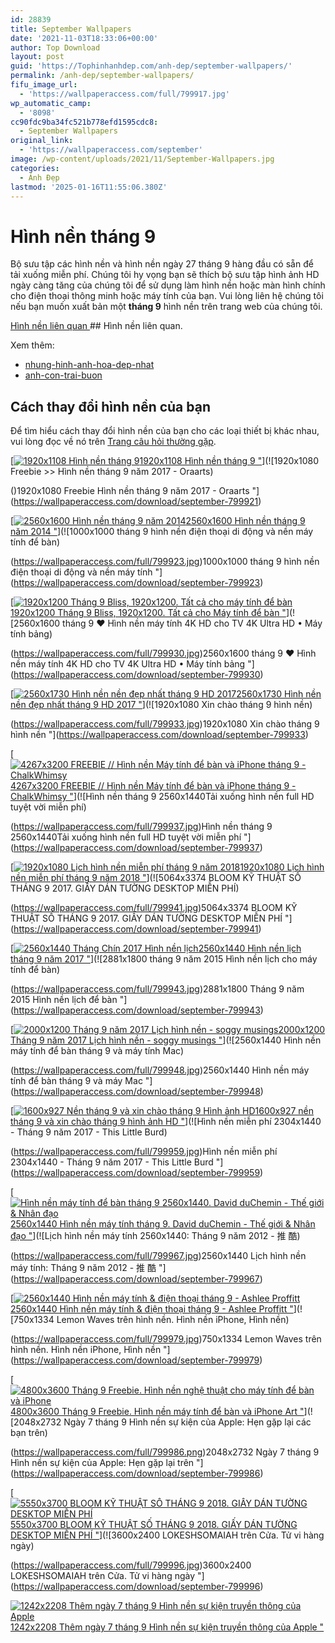 ```yaml
---
id: 28839
title: September Wallpapers
date: '2021-11-03T18:33:06+00:00'
author: Top Download
layout: post
guid: 'https://Tophinhanhdep.com/anh-dep/september-wallpapers/'
permalink: /anh-dep/september-wallpapers/
fifu_image_url:
  - 'https://wallpaperaccess.com/full/799917.jpg'
wp_automatic_camp:
  - '8098'
cc90fdc9ba34fc521b778efd1595cdc8:
  - September Wallpapers
original_link:
  - 'https://wallpaperaccess.com/september'
image: /wp-content/uploads/2021/11/September-Wallpapers.jpg
categories:
  - Ảnh Đẹp
lastmod: '2025-01-16T11:55:06.380Z'
---
```

# Hình nền tháng 9

Bộ sưu tập các hình nền và hình nền ngày 27 tháng 9 hàng đầu có sẵn để tải xuống miễn phí. Chúng tôi hy vọng bạn sẽ thích bộ sưu tập hình ảnh HD ngày càng tăng của chúng tôi để sử dụng làm hình nền hoặc màn hình chính cho điện thoại thông minh hoặc máy tính của bạn. Vui lòng liên hệ chúng tôi nếu bạn muốn xuất bản một **tháng 9** hình nền trên trang web của chúng tôi.

[Hình nền liên quan ](#related) ## Hình nền liên quan.

   
 Xem thêm:

   
- [nhung-hinh-anh-hoa-dep-nhat](https://tophinhanhdep.com/hinh-hoa-dep/nhung-hinh-anh-hoa-dep-nhat/)
- [anh-con-trai-buon](https://tophinhanhdep.com/anh-avatar/anh-con-trai-buon/)

## Cách thay đổi hình nền của bạn

Để tìm hiểu cách thay đổi hình nền của bạn cho các loại thiết bị khác nhau, vui lòng đọc về nó trên [Trang câu hỏi thường gặp](https://tophinhanhdep.com/faq/).

  
[[![1920x1108 Hình nền tháng 9](https://wallpaperaccess.com/full/799917.jpg)1920x1108 Hình nền tháng 9 "](https://wallpaperaccess.com/download/september-799917)](![1920x1080 Freebie >> Hình nền tháng 9 năm 2017 - Oraarts)

()1920x1080 Freebie  Hình nền tháng 9 năm 2017 - Oraarts "](https://wallpaperaccess.com/download/september-799921)

[[![2560x1600 Hình nền tháng 9 năm 2014](https://wallpaperaccess.com/full/799922.jpg)2560x1600 Hình nền tháng 9 năm 2014 "](https://wallpaperaccess.com/download/september-799922)](![1000x1000 tháng 9 hình nền điện thoại di động và nền máy tính để bàn)

(https://wallpaperaccess.com/full/799923.jpg)1000x1000 tháng 9 hình nền điện thoại di động và nền máy tính "](https://wallpaperaccess.com/download/september-799923)

[[![1920x1200 Tháng 9 Bliss, 1920x1200.  Tất cả cho máy tính để bàn](https://wallpaperaccess.com/full/799925.jpg)1920x1200 Tháng 9 Bliss, 1920x1200. Tất cả cho Máy tính để bàn "](https://wallpaperaccess.com/download/september-799925)](![2560x1600 tháng 9 ❤ Hình nền máy tính 4K HD cho TV 4K Ultra HD • Máy tính bảng)

(https://wallpaperaccess.com/full/799930.jpg)2560x1600 tháng 9 ❤ Hình nền máy tính 4K HD cho TV 4K Ultra HD • Máy tính bảng "](https://wallpaperaccess.com/download/september-799930)

[[![2560x1730 Hình nền nền đẹp nhất tháng 9 HD 2017](https://wallpaperaccess.com/full/799932.jpg)2560x1730 Hình nền nền đẹp nhất tháng 9 HD 2017 "](https://wallpaperaccess.com/download/september-799932)](![1920x1080 Xin chào tháng 9 hình nền)

(https://wallpaperaccess.com/full/799933.jpg)1920x1080 Xin chào tháng 9 hình nền "](https://wallpaperaccess.com/download/september-799933)

[[![4267x3200 FREEBIE // Hình nền Máy tính để bàn và iPhone tháng 9 - ChalkWhimsy](https://wallpaperaccess.com/full/799935.jpg)4267x3200 FREEBIE // Hình nền Máy tính để bàn và iPhone tháng 9 - ChalkWhimsy "](https://wallpaperaccess.com/download/september-799935)](![Hình nền tháng 9 2560x1440Tải xuống hình nền full HD tuyệt vời miễn phí)

(https://wallpaperaccess.com/full/799937.jpg)Hình nền tháng 9 2560x1440Tải xuống hình nền full HD tuyệt vời miễn phí "](https://wallpaperaccess.com/download/september-799937)

[[![1920x1080 Lịch hình nền miễn phí tháng 9 năm 2018](https://wallpaperaccess.com/full/799939.png)1920x1080 Lịch hình nền miễn phí tháng 9 năm 2018 "](https://wallpaperaccess.com/download/september-799939)](![5064x3374 BLOOM KỸ THUẬT SỐ THÁNG 9 2017. GIẤY DÁN TƯỜNG DESKTOP MIỄN PHÍ)

(https://wallpaperaccess.com/full/799941.jpg)5064x3374 BLOOM KỸ THUẬT SỐ THÁNG 9 2017. GIẤY DÁN TƯỜNG DESKTOP MIỄN PHÍ "](https://wallpaperaccess.com/download/september-799941)

[[![2560x1440 Tháng Chín 2017 Hình nền lịch](https://wallpaperaccess.com/full/627907.jpg)2560x1440 Hình nền lịch tháng 9 năm 2017 "](https://wallpaperaccess.com/download/september-627907)](![2881x1800 tháng 9 năm 2015 Hình nền lịch cho máy tính để bàn)

(https://wallpaperaccess.com/full/799943.jpg)2881x1800 Tháng 9 năm 2015 Hình nền lịch để bàn "](https://wallpaperaccess.com/download/september-799943)

[[![2000x1200 Tháng 9 năm 2017 Lịch hình nền - soggy musings](https://wallpaperaccess.com/full/799947.png)2000x1200 Tháng 9 năm 2017 Lịch hình nền - soggy musings "](https://wallpaperaccess.com/download/september-799947)](![2560x1440 Hình nền máy tính để bàn tháng 9 và máy tính Mac)

(https://wallpaperaccess.com/full/799948.jpg)2560x1440 Hình nền máy tính để bàn tháng 9 và máy Mac "](https://wallpaperaccess.com/download/september-799948)

[[![1600x927 Nền tháng 9 và xin chào tháng 9 Hình ảnh HD](https://wallpaperaccess.com/full/799955.jpg)1600x927 nền tháng 9 và xin chào tháng 9 hình ảnh HD "](https://wallpaperaccess.com/download/september-799955)](![Hình nền miễn phí 2304x1440 - Tháng 9 năm 2017 - This Little Burd)

(https://wallpaperaccess.com/full/799959.jpg)Hình nền miễn phí 2304x1440 - Tháng 9 năm 2017 - This Little Burd "](https://wallpaperaccess.com/download/september-799959)

[[![Hình nền máy tính để bàn tháng 9 2560x1440.  David duChemin - Thế giới & Nhân đạo](https://wallpaperaccess.com/full/799961.jpg)2560x1440 Hình nền máy tính tháng 9. David duChemin - Thế giới &amp; Nhân đạo "](https://wallpaperaccess.com/download/september-799961)](![Lịch hình nền máy tính 2560x1440: Tháng 9 năm 2012 - 推 酷)

(https://wallpaperaccess.com/full/799967.jpg)2560x1440 Lịch hình nền máy tính: Tháng 9 năm 2012 - 推 酷 "](https://wallpaperaccess.com/download/september-799967)

[[![2560x1440 Hình nền máy tính & điện thoại tháng 9 - Ashlee Proffitt](https://wallpaperaccess.com/full/380146.png)2560x1440 Hình nền máy tính &amp; điện thoại tháng 9 - Ashlee Proffitt "](https://wallpaperaccess.com/download/september-380146)](![750x1334 Lemon Waves trên hình nền.  Hình nền iPhone, Hình nền)

(https://wallpaperaccess.com/full/799979.jpg)750x1334 Lemon Waves trên hình nền. Hình nền iPhone, Hình nền "](https://wallpaperaccess.com/download/september-799979)

[[![4800x3600 Tháng 9 Freebie.  Hình nền nghệ thuật cho máy tính để bàn và iPhone](https://wallpaperaccess.com/full/799980.jpg)4800x3600 Tháng 9 Freebie. Hình nền máy tính để bàn và iPhone Art "](https://wallpaperaccess.com/download/september-799980)](![2048x2732 Ngày 7 tháng 9 Hình nền sự kiện của Apple: Hẹn gặp lại các bạn trên)

(https://wallpaperaccess.com/full/799986.png)2048x2732 Ngày 7 tháng 9 Hình nền sự kiện của Apple: Hẹn gặp lại trên "](https://wallpaperaccess.com/download/september-799986)

[[![5550x3700 BLOOM KỸ THUẬT SỐ THÁNG 9 2018. GIẤY DÁN TƯỜNG DESKTOP MIỄN PHÍ](https://wallpaperaccess.com/full/799989.jpg)5550x3700 BLOOM KỸ THUẬT SỐ THÁNG 9 2018. GIẤY DÁN TƯỜNG DESKTOP MIỄN PHÍ "](https://wallpaperaccess.com/download/september-799989)](![3600x2400 LOKESHSOMAIAH trên Cửa.  Tử vi hàng ngày)

(https://wallpaperaccess.com/full/799996.jpg)3600x2400 LOKESHSOMAIAH trên Cửa. Tử vi hàng ngày "](https://wallpaperaccess.com/download/september-799996)

[![1242x2208 Thêm ngày 7 tháng 9 Hình nền sự kiện truyền thông của Apple](https://wallpaperaccess.com/full/799998.png)1242x2208 Thêm ngày 7 tháng 9 Hình nền sự kiện truyền thông của Apple "](https://wallpaperaccess.com/download/september-799998)

